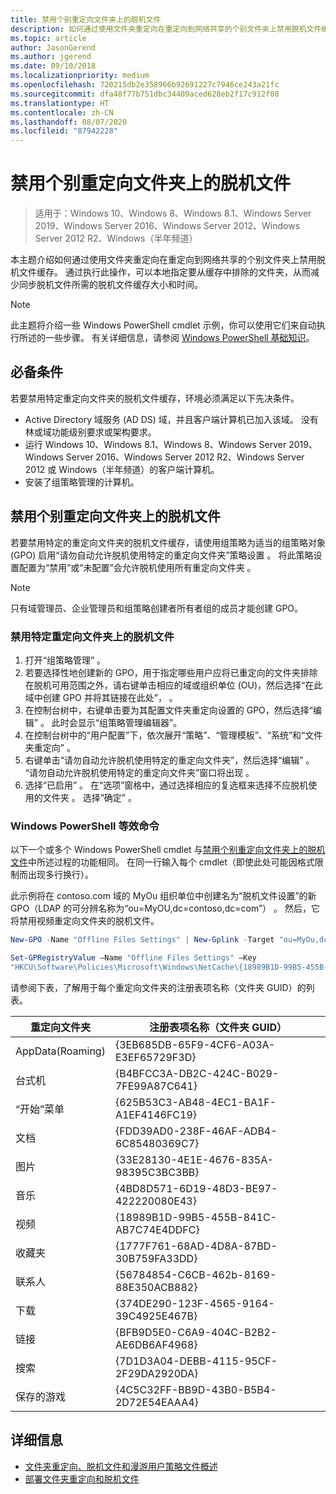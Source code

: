```yaml
---
title: 禁用个别重定向文件夹上的脱机文件
description: 如何通过使用文件夹重定向在重定向到网络共享的个别文件夹上禁用脱机文件缓存。
ms.topic: article
author: JasonGerend
ms.author: jgerend
ms.date: 09/10/2018
ms.localizationpriority: medium
ms.openlocfilehash: 720215db2e358966b92691227c7946ce243a21fc
ms.sourcegitcommit: dfa48f77b751dbc34409aced628eb2f17c912f08
ms.translationtype: HT
ms.contentlocale: zh-CN
ms.lasthandoff: 08/07/2020
ms.locfileid: "87942228"
---
```

# <a name="disable-offline-files-on-individual-redirected-folders"></a>禁用个别重定向文件夹上的脱机文件

>适用于：Windows 10、Windows 8、Windows 8.1、Windows Server 2019、Windows Server 2016、Windows Server 2012、Windows Server 2012 R2、Windows（半年频道）

本主题介绍如何通过使用文件夹重定向在重定向到网络共享的个别文件夹上禁用脱机文件缓存。 通过执行此操作，可以本地指定要从缓存中排除的文件夹，从而减少同步脱机文件所需的脱机文件缓存大小和时间。

>[!NOTE]
>此主题将介绍一些 Windows PowerShell cmdlet 示例，你可以使用它们来自动执行所述的一些步骤。 有关详细信息，请参阅 [Windows PowerShell 基础知识](/powershell/scripting/getting-started/fundamental/windows-powershell-basics?view=powershell-6)。

## <a name="prerequisites"></a>必备条件

若要禁用特定重定向文件夹的脱机文件缓存，环境必须满足以下先决条件。

- Active Directory 域服务 (AD DS) 域，并且客户端计算机已加入该域。 没有林或域功能级别要求或架构要求。
- 运行 Windows 10、Windows 8.1、Windows 8、Windows Server 2019、Windows Server 2016、Windows Server 2012 R2、Windows Server 2012 或 Windows（半年频道）的客户端计算机。
- 安装了组策略管理的计算机。

## <a name="disabling-offline-files-on-individual-redirected-folders"></a>禁用个别重定向文件夹上的脱机文件

若要禁用特定的重定向文件夹的脱机文件缓存，请使用组策略为适当的组策略对象 (GPO) 启用“请勿自动允许脱机使用特定的重定向文件夹”策略设置  。 将此策略设置配置为“禁用”或“未配置”会允许脱机使用所有重定向文件夹   。

>[!NOTE]
>只有域管理员、企业管理员和组策略创建者所有者组的成员才能创建 GPO。

### <a name="to-disable-offline-files-on-specific-redirected-folders"></a>禁用特定重定向文件夹上的脱机文件

1. 打开“组策略管理”  。
2. 若要选择性地创建新的 GPO，用于指定哪些用户应将已重定向的文件夹排除在脱机可用范围之外，请右键单击相应的域或组织单位 (OU)，然后选择“在此域中创建 GPO 并将其链接在此处”，  。
3. 在控制台树中，右键单击要为其配置文件夹重定向设置的 GPO，然后选择“编辑”  。 此时会显示“组策略管理编辑器”。
4. 在控制台树中的“用户配置”下，依次展开“策略”、“管理模板”、“系统”和“文件夹重定向”      。
5. 右键单击“请勿自动允许脱机使用特定的重定向文件夹”，然后选择“编辑”   。 “请勿自动允许脱机使用特定的重定向文件夹”窗口将出现  。
6. 选择“已启用”  。 在“选项”窗格中，通过选择相应的复选框来选择不应脱机使用的文件夹  。 选择“确定”  。

### <a name="windows-powershell-equivalent-commands"></a>Windows PowerShell 等效命令

以下一个或多个 Windows PowerShell cmdlet 与[禁用个别重定向文件夹上的脱机文件](#disabling-offline-files-on-individual-redirected-folders)中所述过程的功能相同。 在同一行输入每个 cmdlet（即使此处可能因格式限制而出现多行换行）。

此示例将在 contoso.com 域的 MyOu 组织单位中创建名为“脱机文件设置”的新 GPO（LDAP 的可分辨名称为“ou=MyOU,dc=contoso,dc=com”）    。 然后，它将禁用视频重定向文件夹的脱机文件。

```PowerShell
New-GPO -Name "Offline Files Settings" | New-Gplink -Target "ou=MyOu,dc=contoso,dc=com" -LinkEnabled Yes

Set-GPRegistryValue –Name "Offline Files Settings" –Key
"HKCU\Software\Policies\Microsoft\Windows\NetCache\{18989B1D-99B5-455B-841C-AB7C74E4DDFC}" -ValueName DisableFRAdminPinByFolder –Type DWORD –Value 1
```

请参阅下表，了解用于每个重定向文件夹的注册表项名称（文件夹 GUID）的列表。

|重定向文件夹|注册表项名称（文件夹 GUID）|
|---|---|
|AppData(Roaming)|{3EB685DB-65F9-4CF6-A03A-E3EF65729F3D}|
|台式机|{B4BFCC3A-DB2C-424C-B029-7FE99A87C641}|
|“开始”菜单|{625B53C3-AB48-4EC1-BA1F-A1EF4146FC19}|
|文档|{FDD39AD0-238F-46AF-ADB4-6C85480369C7}|
|图片|{33E28130-4E1E-4676-835A-98395C3BC3BB}|
|音乐|{4BD8D571-6D19-48D3-BE97-422220080E43}|
|视频|{18989B1D-99B5-455B-841C-AB7C74E4DDFC}|
|收藏夹|{1777F761-68AD-4D8A-87BD-30B759FA33DD}|
|联系人|{56784854-C6CB-462b-8169-88E350ACB882}|
|下载|{374DE290-123F-4565-9164-39C4925E467B}|
|链接|{BFB9D5E0-C6A9-404C-B2B2-AE6DB6AF4968}|
|搜索|{7D1D3A04-DEBB-4115-95CF-2F29DA2920DA}|
|保存的游戏|{4C5C32FF-BB9D-43B0-B5B4-2D72E54EAAA4}|

## <a name="more-information"></a>详细信息

- [文件夹重定向、脱机文件和漫游用户策略文件概述](folder-redirection-rup-overview.md)
- [部署文件夹重定向和脱机文件](deploy-folder-redirection.md)
